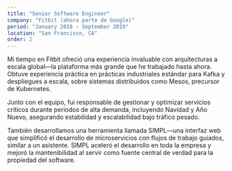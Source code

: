 ```yaml
---
title: "Senior Software Engineer"
company: "Fitbit (ahora parte de Google)"
period: "January 2018 - September 2019"
location: "San Francisco, CA"
order: 2
---
```


Mi tiempo en Fitbit ofreció una experiencia invaluable con arquitecturas a escala global—la plataforma más grande que he trabajado hasta ahora. Obtuve experiencia práctica en prácticas industriales estándar para Kafka y despliegues a escala, sobre sistemas distribuidos como Mesos, precursor de Kubernetes.

Junto con el equipo, fui responsable de gestionar y optimizar servicios críticos durante periodos de alta demanda, incluyendo Navidad y Año Nuevo, asegurando estabilidad y escalabilidad bajo tráfico pesado.

También desarrollamos una herramienta llamada SIMPL—una interfaz web que simplificó el desarrollo de microservicios con flujos de trabajo guiados, similar a un asistente. SIMPL aceleró el desarrollo en toda la empresa y mejoró la mantenibilidad al servir como fuente central de verdad para la propiedad del software.
